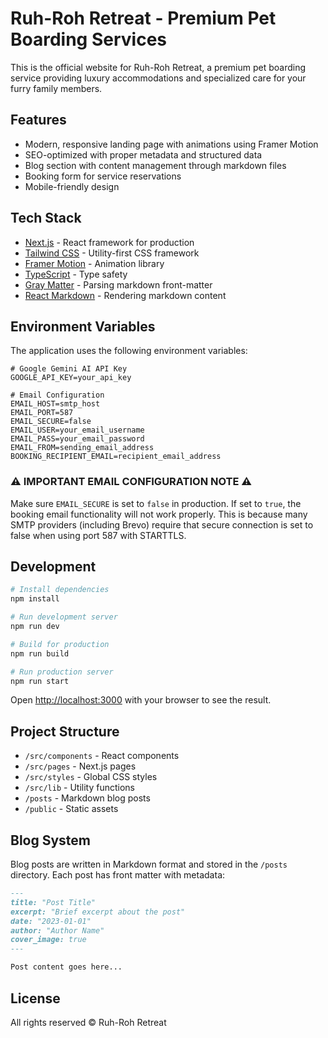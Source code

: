 # Ruh-Roh Retreat - Premium Pet Boarding Services

This is the official website for Ruh-Roh Retreat, a premium pet boarding service providing luxury accommodations and specialized care for your furry family members.

## Features

- Modern, responsive landing page with animations using Framer Motion
- SEO-optimized with proper metadata and structured data
- Blog section with content management through markdown files
- Booking form for service reservations
- Mobile-friendly design

## Tech Stack

- [Next.js](https://nextjs.org/) - React framework for production
- [Tailwind CSS](https://tailwindcss.com/) - Utility-first CSS framework
- [Framer Motion](https://www.framer.com/motion/) - Animation library
- [TypeScript](https://www.typescriptlang.org/) - Type safety
- [Gray Matter](https://github.com/jonschlinkert/gray-matter) - Parsing markdown front-matter
- [React Markdown](https://github.com/remarkjs/react-markdown) - Rendering markdown content

## Environment Variables

The application uses the following environment variables:

```
# Google Gemini AI API Key
GOOGLE_API_KEY=your_api_key

# Email Configuration
EMAIL_HOST=smtp_host
EMAIL_PORT=587
EMAIL_SECURE=false
EMAIL_USER=your_email_username
EMAIL_PASS=your_email_password
EMAIL_FROM=sending_email_address
BOOKING_RECIPIENT_EMAIL=recipient_email_address
```

### ⚠️ IMPORTANT EMAIL CONFIGURATION NOTE ⚠️

Make sure `EMAIL_SECURE` is set to `false` in production. If set to `true`, the booking email functionality will not work properly. This is because many SMTP providers (including Brevo) require that secure connection is set to false when using port 587 with STARTTLS.

## Development

```bash
# Install dependencies
npm install

# Run development server
npm run dev

# Build for production
npm run build

# Run production server
npm run start
```

Open [http://localhost:3000](http://localhost:3000) with your browser to see the result.

## Project Structure

- `/src/components` - React components
- `/src/pages` - Next.js pages
- `/src/styles` - Global CSS styles
- `/src/lib` - Utility functions
- `/posts` - Markdown blog posts
- `/public` - Static assets

## Blog System

Blog posts are written in Markdown format and stored in the `/posts` directory. Each post has front matter with metadata:

```markdown
---
title: "Post Title"
excerpt: "Brief excerpt about the post"
date: "2023-01-01"
author: "Author Name"
cover_image: true
---

Post content goes here...
```

## License

All rights reserved © Ruh-Roh Retreat

